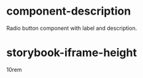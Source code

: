# component-description
Radio button component with label and description.

# storybook-iframe-height
10rem